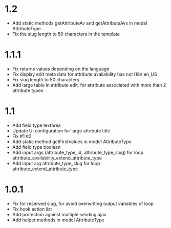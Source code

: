 # 1.2

- Add static methods getAttributeAv and getAttributeAvs in model AttributeType
- Fix the slug length to 50 characters in the template

# 1.1.1

- Fix returns values depending on the language
- Fix display edit meta data for attribute availability has not i18n en_US
- Fix slug length to 50 characters
- Add large table in attribute edit, for attribute associated with more than 2 attribute types

# 1.1

- Add field type textarea
- Update UI configuration for large attribute title
- Fix #1 #2
- Add static method getFirstValues in model AttributeType
- Add field type boolean
- Add input args (attribute_type_id, attribute_type_slug) for loop attribute_availability_extend_attribute_type
- Add input arg attribute_type_slug for loop attribute_extend_attribute_type

# 1.0.1

- Fix for reserved slug, for avoid overwriting output variables  of loop
- Fix hook action list
- Add protection against multiple sending ajax
- Add helper methods in model AttributeType